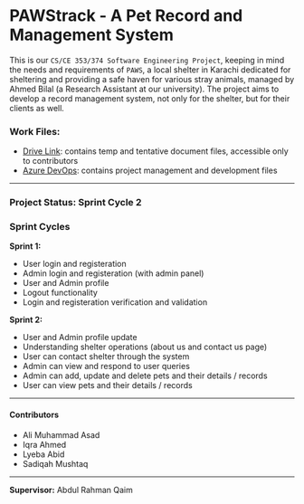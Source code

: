 # PAWStrack - A Pet Record and Management System

This is our ```CS/CE 353/374 Software Engineering Project```, keeping in mind the needs and requirements of ```PAWS```, a local shelter in Karachi dedicated for sheltering and providing a safe haven for various stray animals, managed by Ahmed Bilal (a Research Assistant at our university).
The project aims to develop a record management system, not only for the shelter, but for their clients as well.

### Work Files:
- [Drive Link](https://drive.google.com/drive/folders/1U75j3uAwPmPagNRowCkgxa-T3ujPLKAr): contains temp and tentative document files, accessible only to contributors 
- [Azure DevOps](https://dev.azure.com/pawstrack/PAWStrack/): contains project management and development files

---
### Project Status: Sprint Cycle 2

### Sprint Cycles

**Sprint 1:**
- User login and registeration
- Admin login and registeration (with admin panel)
- User and Admin profile
- Logout functionality
- Login and registeration verification and validation

**Sprint 2:**
- User and Admin profile update
- Understanding shelter operations (about us and contact us page)
- User can contact shelter through the system
- Admin can view and respond to user queries
- Admin can add, update and delete pets and their details / records
- User can view pets and their details / records

---

#### Contributors
- Ali Muhammad Asad
- Iqra Ahmed
- Lyeba Abid
- Sadiqah Mushtaq

---

**Supervisor:** Abdul Rahman Qaim
